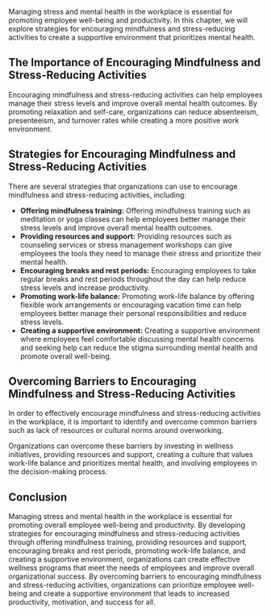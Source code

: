 
Managing stress and mental health in the workplace is essential for promoting employee well-being and productivity. In this chapter, we will explore strategies for encouraging mindfulness and stress-reducing activities to create a supportive environment that prioritizes mental health.

The Importance of Encouraging Mindfulness and Stress-Reducing Activities
------------------------------------------------------------------------

Encouraging mindfulness and stress-reducing activities can help employees manage their stress levels and improve overall mental health outcomes. By promoting relaxation and self-care, organizations can reduce absenteeism, presenteeism, and turnover rates while creating a more positive work environment.

Strategies for Encouraging Mindfulness and Stress-Reducing Activities
---------------------------------------------------------------------

There are several strategies that organizations can use to encourage mindfulness and stress-reducing activities, including:

* **Offering mindfulness training:** Offering mindfulness training such as meditation or yoga classes can help employees better manage their stress levels and improve overall mental health outcomes.
* **Providing resources and support:** Providing resources such as counseling services or stress management workshops can give employees the tools they need to manage their stress and prioritize their mental health.
* **Encouraging breaks and rest periods:** Encouraging employees to take regular breaks and rest periods throughout the day can help reduce stress levels and increase productivity.
* **Promoting work-life balance:** Promoting work-life balance by offering flexible work arrangements or encouraging vacation time can help employees better manage their personal responsibilities and reduce stress levels.
* **Creating a supportive environment:** Creating a supportive environment where employees feel comfortable discussing mental health concerns and seeking help can reduce the stigma surrounding mental health and promote overall well-being.

Overcoming Barriers to Encouraging Mindfulness and Stress-Reducing Activities
-----------------------------------------------------------------------------

In order to effectively encourage mindfulness and stress-reducing activities in the workplace, it is important to identify and overcome common barriers such as lack of resources or cultural norms around overworking.

Organizations can overcome these barriers by investing in wellness initiatives, providing resources and support, creating a culture that values work-life balance and prioritizes mental health, and involving employees in the decision-making process.

Conclusion
----------

Managing stress and mental health in the workplace is essential for promoting overall employee well-being and productivity. By developing strategies for encouraging mindfulness and stress-reducing activities through offering mindfulness training, providing resources and support, encouraging breaks and rest periods, promoting work-life balance, and creating a supportive environment, organizations can create effective wellness programs that meet the needs of employees and improve overall organizational success. By overcoming barriers to encouraging mindfulness and stress-reducing activities, organizations can prioritize employee well-being and create a supportive environment that leads to increased productivity, motivation, and success for all.
